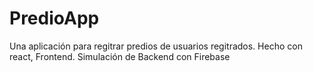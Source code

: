 # PredioApp

Una aplicación para regitrar predios de usuarios regitrados. Hecho con react, Frontend. 
Simulación de Backend con Firebase
